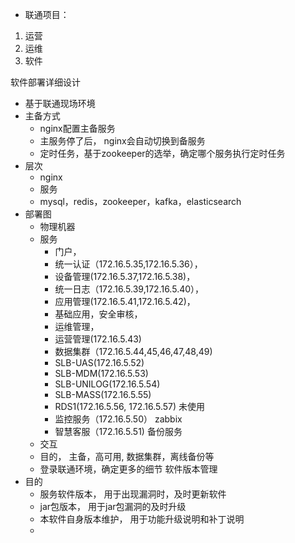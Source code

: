 - 联通项目：
1.  运营
2. 运维
3. 软件

软件部署详细设计
- 基于联通现场环境
- 主备方式
	- nginx配置主备服务
	- 主服务停了后， nginx会自动切换到备服务
	- 定时任务，基于zookeeper的选举，确定哪个服务执行定时任务
- 层次
	- nginx
	- 服务
	- mysql，redis，zookeeper，kafka，elasticsearch
- 部署图
	- 物理机器
	- 服务
		- 门户，
		- 统一认证（172.16.5.35,172.16.5.36）， 
		- 设备管理(172.16.5.37,172.16.5.38)， 
		- 统一日志（172.16.5.39,172.16.5.40），
		- 应用管理(172.16.5.41,172.16.5.42)，
		- 基础应用，安全审核，
		- 运维管理，
		- 运营管理(172.16.5.43)
		- 数据集群（172.16.5.44,45,46,47,48,49)
		- SLB-UAS(172.16.5.52)
		- SLB-MDM(172.16.5.53)
		- SLB-UNILOG(172.16.5.54)
		- SLB-MASS(172.16.5.55)
		- RDS1(172.16.5.56, 172.16.5.57)  未使用
		- 监控服务（172.16.5.50） zabbix
		- 智慧客服（172.16.5.51)   备份服务
	- 交互
	- 目的， 主备，高可用,  数据集群，离线备份等
	- 登录联通环境，确定更多的细节
软件版本管理
- 目的
	- 服务软件版本， 用于出现漏洞时，及时更新软件
	- jar包版本， 用于jar包漏洞的及时升级
	- 本软件自身版本维护， 用于功能升级说明和补丁说明
	- 